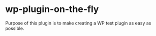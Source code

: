 # wp-plugin-on-the-fly
Purpose of this plugin is to make creating a WP test plugin as easy as possible.
